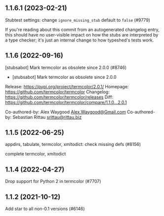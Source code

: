 ## 1.1.6.1 (2023-02-21)

Stubtest settings: change `ignore_missing_stub` default to `false` (#9779)

If you're reading about this commit from an autogenerated changelog entry, this should have no user-visible impact on how the stubs are interpreted by a type checker; it's just an internal change to how typeshed's tests work.

## 1.1.6 (2022-09-16)

[stubsabot] Mark termcolor as obsolete since 2.0.0 (#8746)

* [stubsabot] Mark termcolor as obsolete since 2.0.0

Release: https://pypi.org/project/termcolor/2.0.1/
Homepage: https://github.com/termcolor/termcolor
Changelog: https://github.com/termcolor/termcolor/releases
Diff: https://github.com/termcolor/termcolor/compare/1.1.0...2.0.1

Co-authored-by: Alex Waygood <Alex.Waygood@Gmail.com>
Co-authored-by: Sebastian Rittau <srittau@rittau.biz>

## 1.1.5 (2022-06-25)

appdirs, tabulate, termcolor, xmltodict: check missing defs (#8156)

complete termcolor, xmltodict

## 1.1.4 (2022-04-27)

Drop support for Python 2 in termcolor (#7707)

## 1.1.2 (2021-10-12)

Add star to all non-0.1 versions (#6146)

